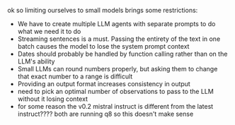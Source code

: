 ok so limiting ourselves to small models brings some restrictions:

- We have to create multiple LLM agents with separate prompts to do what we need it to do
- Streaming sentences is a must. Passing the entirety of the text in one batch causes the model to lose the system prompt context
- Dates should probably be handled by function calling rather than on the LLM's ability
- Small LLMs can round numbers properly, but asking them to change that exact number to a range is difficult
- Providing an output format increases consistency in output
- need to pick an optimal number of observations to pass to the LLM without it losing context
- for some reason the v0.2 mistral instruct is different from the latest instruct???? both are running q8 so this doesn't make sense
